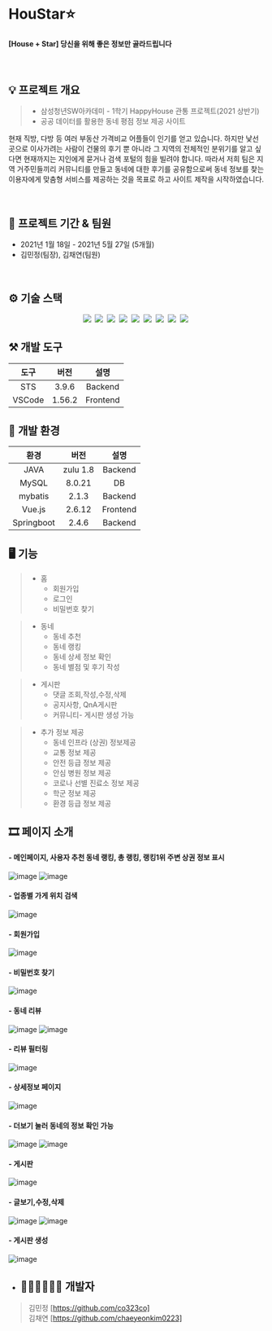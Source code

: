 # HouStar⭐
#### [House + Star] 당신을 위해 좋은 정보만 골라드립니다
<br/>

## 💡 프로젝트 개요
> - 삼성청년SW아카데미 - 1학기 HappyHouse 관통 프로젝트(2021 상반기)
> - 공공 데이터를 활용한 동네 평점 정보 제공 사이트

현재 직방, 다방 등 여러 부동산 가격비교 어플들이 인기를 얻고 있습니다.  하지만 낯선 곳으로 이사가려는 사람이 건물의 후기 뿐 아니라 그 지역의 전체적인 분위기를 알고 싶다면 현재까지는 지인에게 묻거나 검색 포털의 힘을 빌려야 합니다. 따라서 저희 팀은 지역 거주민들끼리 커뮤니티를 만들고 동네에 대한 후기를 공유함으로써 동네 정보를 찾는 이용자에게 맞춤형 서비스를 제공하는 것을 목표로 하고 사이트 제작을 시작하였습니다.

<br/>

## 📆  프로젝트 기간 & 팀원

- 2021년 1월 18일 - 2021년 5월 27일 (5개월)
- 김민정(팀장), 김채연(팀원)
<br/>

## ⚙️ 기술 스택

<p align="center">
  <img src="https://img.shields.io/badge/API-Kakao_Map-red?style=flat">&nbsp  
  <img src="https://img.shields.io/badge/API-Open_Api-skyblue?style=flat">&nbsp 
  <img src="https://img.shields.io/badge/Vue.js-v2.6.11-green?logo=vue.js">&nbsp 
  <img src="https://img.shields.io/badge/Library-Vuetify-007396?style=flat&logo=vuetify">&nbsp 
  <img src="https://img.shields.io/badge/Language-Java_8-563D7C?style=flat&logo=java&logoColor=white">&nbsp 
 <img src="https://img.shields.io/badge/JavaScript-ES6+-green?logo=javascript">&nbsp 
  <img src="https://img.shields.io/badge/MySQL-v8.0-blue?logo=mysql">&nbsp 
  <img src="https://img.shields.io/badge/Framework-SpringFramework-6DB33F?style=flat&logo=spring&logoColor=white">&nbsp 
   <img src="https://img.shields.io/badge/spring boot-v2.4.3-blue?logo=spring">&nbsp 
</p>

## ⚒ 개발 도구

|도구|버전|설명|
|:---:|:---:|:---:|
|STS|3.9.6|Backend|
|VSCode|1.56.2|Frontend|

## 🔧 개발 환경

|환경|버전|설명|
|:---:|:---:|:---:|
|JAVA|zulu 1.8|Backend|
|MySQL|8.0.21|DB|
|mybatis|2.1.3|Backend|
|Vue.js|2.6.12|Frontend|
|Springboot|2.4.6|Backend|

## 🖥 기능
> * 홈
>   * 회원가입
>   * 로그인
>   * 비밀번호 찾기

> * 동네
>   * 동네 추천
>   * 동네 랭킹
>   * 동네 상세 정보 확인
>   * 동네 별점 및 후기 작성

> * 게시판
>   * 댓글 조회,작성,수정,삭제
>   * 공지사항, QnA게시판
>   * 커뮤니티- 게시판 생성 가능

> * 추가 정보 제공
>   * 동네 인프라 (상권) 정보제공
>   * 교통 정보 제공
>   * 안전 등급 정보 제공
>   * 안심 병원 정보 제공
>   * 코로나 선별 진료소 정보 제공
>   * 학군 정보 제공
>   * 환경 등급 정보 제공


## 🎞 페이지 소개 


#### - 메인페이지, 사용자 추천 동네 랭킹, 총 랭킹, 랭킹1위 주변 상권 정보 표시 <br/>
![image](https://user-images.githubusercontent.com/86418158/125574224-2047eae4-460e-418f-8be5-b239e5ecba9a.png)
![image](https://user-images.githubusercontent.com/86418158/125576643-af94e843-0710-42b5-89f5-79696f24ab28.png)

#### - 업종별 가게 위치 검색 <br/>
![image](https://user-images.githubusercontent.com/86418158/125575492-3d97bbe2-6726-4d75-8160-390519ffd2ff.png)

#### - 회원가입 <br/>
![image](https://user-images.githubusercontent.com/86418158/125574473-ad66afb7-5723-4f75-a6e5-1b74c6511079.png)
#### - 비밀번호 찾기 <br/>
![image](https://user-images.githubusercontent.com/86418158/125574655-6dbd44be-aba4-45ef-af73-8abf28441ce8.png)

#### - 동네 리뷰 <br/>
![image](https://user-images.githubusercontent.com/86418158/125575029-b7e335b2-8a30-4cf0-95b8-c4b91ff91bd4.png)
![image](https://user-images.githubusercontent.com/86418158/125575151-6953ba18-b420-4dbd-86ee-b8594afbbccc.png)

#### - 리뷰 필터링 <br/>
![image](https://user-images.githubusercontent.com/86418158/125575385-dbe695ab-8a39-4967-81aa-07ddb4ede769.png)

#### - 상세정보 페이지 <br/>
![image](https://user-images.githubusercontent.com/86418158/125575690-cd468a85-a140-4a3d-a7c3-1fb54c96ba37.png)

#### - 더보기 눌러 동네의 정보 확인 가능 <br/>
![image](https://user-images.githubusercontent.com/86418158/125575788-a496d5a3-8c3d-46b1-9932-58ca2bb678dd.png)
![image](https://user-images.githubusercontent.com/86418158/125575834-af6df40c-675c-49eb-b189-34f4f1dcb659.png)

#### - 게시판 <br/>
![image](https://user-images.githubusercontent.com/86418158/125576769-b97666c0-72ea-4de3-9d4d-129fd920e013.png)
#### - 글보기,수정,삭제 <br/>
![image](https://user-images.githubusercontent.com/86418158/125576842-7796cb65-b027-4187-93d2-eb0dfd7b0795.png)
![image](https://user-images.githubusercontent.com/86418158/125576869-e3420568-3aaf-4652-9d79-ccc2c8d6431d.png)

#### - 게시판 생성 <br/>
![image](https://user-images.githubusercontent.com/86418158/125576289-91658a0a-bd4f-4fbd-adc1-71db5226dccb.png)


* ## 👩🏻‍💻👩🏻‍💻 개발자
> 김민정 [https://github.com/co323co] <br/>
> 김채연 [https://github.com/chaeyeonkim0223] <br/>

